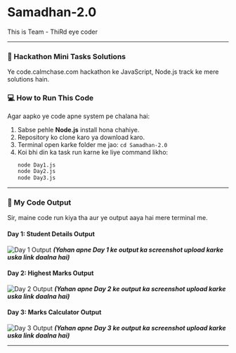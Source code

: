
# Samadhan-2.0

This is Team - ThiRd eye coder

---

### 🚀 Hackathon Mini Tasks Solutions

Ye code.calmchase.com hackathon ke JavaScript, Node.js track ke mere solutions hain.

### 💻 How to Run This Code

Agar aapko ye code apne system pe chalana hai:

1.  Sabse pehle **Node.js** install hona chahiye.
2.  Repository ko clone karo ya download karo.
3.  Terminal open karke folder me jao: `cd Samadhan-2.0`
4.  Koi bhi din ka task run karne ke liye command likho:
    ```sh
    node Day1.js
    node Day2.js
    node Day3.js
    ```

---

### 📸 My Code Output

Sir, maine code run kiya tha aur ye output aaya hai mere terminal me.

#### **Day 1: Student Details Output**

![Day 1 Output](https://i.imgur.com/your-screenshot-link-1.png)
_**(Yahan apne Day 1 ke output ka screenshot upload karke uska link daalna hai)**_

#### **Day 2: Highest Marks Output**

![Day 2 Output](https://i.imgur.com/your-screenshot-link-2.png)
_**(Yahan apne Day 2 ke output ka screenshot upload karke uska link daalna hai)**_

#### **Day 3: Marks Calculator Output**

![Day 3 Output](https://i.imgur.com/your-screenshot-link-3.png)
_**(Yahan apne Day 3 ke output ka screenshot upload karke uska link daalna hai)**_

---
